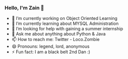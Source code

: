 ### Hello, I'm Zain 👋

- 🔭 I’m currently working on Object Oriented Learning 
- 🌱 I’m currently learning about MYSQL Administration  
- 🤔 I’m looking for help with gaining a summer internship
- 💬 Ask me about anything about Python & Java
- 📫 How to reach me: Twitter - Loco.Zombie 
- 😄 Pronouns: legend, lord, anonymous
- ⚡ Fun fact: I am a black belt 2nd Dan :)
